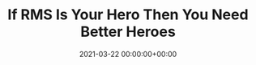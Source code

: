 ---
aliases:
- /note/2021/03/if-rms-is-your-hero-then-you-need-better-heroes/
created: '2024-02-12 00:46:19'
date: 2021-03-22 00:00:00+00:00
description: ''
fname: pub.post.2021.03.if-rms-is-your-hero-then-you-need-better-heroes
id: emwwa8o47drc7jqq881rs7u
slug: if-rms-is-your-hero-then-you-need-better-heroes
syndication:
  mastodon: https://hackers.town/@randomgeek/105934944905874737
tags:
- mood
- chunky-bacon
- serious-pony
title: If RMS Is Your Hero Then You Need Better Heroes
updated: '2024-02-12 00:46:51'
---